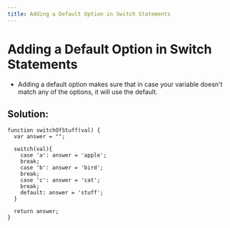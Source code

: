 ```yaml
---
title: Adding a Default Option in Switch Statements
---
```


# Adding a Default Option in Switch Statements

* Adding a default option makes sure that in case your variable doesn't match any of the options, it will use the default.

## Solution:
```
function switchOfStuff(val) {
  var answer = "";
  
  switch(val){
    case 'a': answer = 'apple'; 
    break;
    case 'b': answer = 'bird'; 
    break;
    case 'c': answer = 'cat'; 
    break;
    default: answer = 'stuff';
  }
  
  return answer;  
}
```
